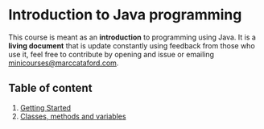 # Introduction to Java programming

This course is meant as an __introduction__ to programming using Java. It is a __living document__ that is update constantly using feedback from those who use it, feel free to contribute by opening and issue or emailing [minicourses@marccataford.com](mailto:minicourses@marccataford.com).

## Table of content

1. [Getting Started]()
2. [Classes, methods and variables]()